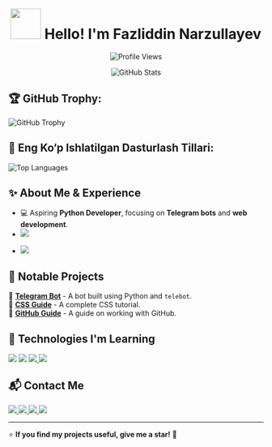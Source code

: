 <h1 align="center"> 
  <img src="https://media3.giphy.com/media/v1.Y2lkPTc5MGI3NjExbXlrbTIwc2VoNDY1NDJmYjRkeGtyOWZmNG9iZ2p5OG82eGVtdmk3ZCZlcD12MV9pbnRlcm5hbF9naWZfYnlfaWQmY3Q9Zw/7J263gBM7VRIDl9NJS/giphy.gif" width = 60px>  
  Hello! I'm Fazliddin Narzullayev
</h1>

<p align="center">
  <img src="https://komarev.com/ghpvc/?username=Fazli171&label=Profile+Views&color=blue" alt="Profile Views">
</p>

<p align="center">
  <img src="https://github-readme-stats.vercel.app/api?username=Fazli171&show_icons=true&theme=radical" alt="GitHub Stats">
</p>

## 🏆 GitHub Trophy:
![GitHub Trophy](https://github-profile-trophy.vercel.app/?username=Fazli171&theme=onedark)

## 🚀 Eng Ko‘p Ishlatilgan Dasturlash Tillari:
![Top Languages](https://github-readme-stats.vercel.app/api/top-langs/?username=Fazli171&layout=compact&theme=tokyonight)



## ✨ About Me & Experience

- 💻 Aspiring **Python Developer**, focusing on **Telegram bots** and **web development**.  
  <a href="https://ba.uz/" target="_blank">
-    <img src="https://img.shields.io/badge/Bobur%20Alikhanov%20Tech%20Academy-0073e6?style=for-the-badge&logo=google-scholar&logoColor=white" />
  </a>  

- <img src="https://img.shields.io/badge/Python%20Full--Stack%20Developer-3776AB?style=for-the-badge&logo=python&logoColor=white" />

## 🚀 Notable Projects

🔹 **[Telegram Bot](https://github.com/Fazli171/number_system/blob/master/telebot2.py)** - A bot built using Python and `telebot`.  
🔹 **[CSS Guide](https://www.w3schools.com/css/css_intro.asp)** - A complete CSS tutorial.  
🔹 **[GitHub Guide](https://github.com/Fazli171/github-guide)** - A guide on working with GitHub.  

## 📌 Technologies I'm Learning 
<p>
  <img src="https://img.shields.io/badge/Python-3776AB?style=for-the-badge&logo=python&logoColor=white" />
  <img src="https://img.shields.io/badge/Django-092E20?style=for-the-badge&logo=django&logoColor=white" />
  <a href="https://www.w3.org/html/" target="_blank">
    <img src="https://img.shields.io/badge/HTML5-E34F26?style=for-the-badge&logo=html5&logoColor=white" />
</a>

  <img src="https://img.shields.io/badge/CSS3-1572B6?style=for-the-badge&logo=css3&logoColor=white" />
  <a href="https://github.com/Fazli171">
    <img src="https://img.shields.io/badge/GitHub-181717?style=for-the-badge&logo=github&logoColor=white" alt="">
  </a>
</p>

## 📬 Contact Me  

<a href="mailto:matem3599798@gmail.com" target="_blank">
    <img src="https://img.shields.io/badge/Gmail-EA4335?style=for-the-badge&logo=gmail&logoColor=white" />
</a>

<a href="https://t.me/PYTHON_171" target="_blank">
  <img src="https://img.shields.io/badge/Telegram-2CA5E0?style=for-the-badge&logo=telegram&logoColor=white" />
</a>
<a href="mailto:fazli_1998@email.com" target="_blank">
    <img src="https://img.shields.io/badge/Email-1D4D99?style=for-the-badge&logo=gmail&logoColor=white" />
</a>

<a href="https://www.instagram.com/fazli_1098" target="_blank">
  <img src="https://img.shields.io/badge/Instagram-E4405F?style=for-the-badge&logo=instagram&logoColor=white" />
</a>

---

⭐ **If you find my projects useful, give me a star!** 🚀
